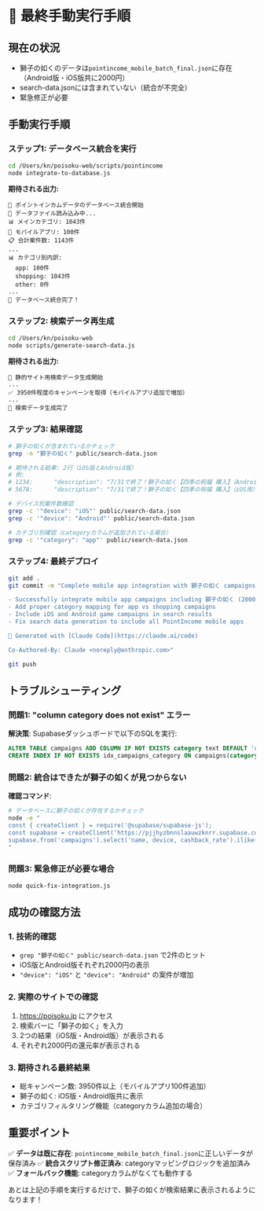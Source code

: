 # 🎯 最終手動実行手順

## 現在の状況
- 獅子の如くのデータは`pointincome_mobile_batch_final.json`に存在（Android版・iOS版共に2000円）
- search-data.jsonには含まれていない（統合が不完全）
- 緊急修正が必要

## 手動実行手順

### ステップ1: データベース統合を実行

```bash
cd /Users/kn/poisoku-web/scripts/pointincome
node integrate-to-database.js
```

**期待される出力:**
```
🔄 ポイントインカムデータのデータベース統合開始
📂 データファイル読み込み中...
📊 メインカテゴリ: 1043件
📱 モバイルアプリ: 100件
📋 合計案件数: 1143件
...
📊 カテゴリ別内訳:
  app: 100件
  shopping: 1043件
  other: 0件
...
🎉 データベース統合完了！
```

### ステップ2: 検索データ再生成

```bash
cd /Users/kn/poisoku-web
node scripts/generate-search-data.js
```

**期待される出力:**
```
🚀 静的サイト用検索データ生成開始
...
✅ 3950件程度のキャンペーンを取得（モバイルアプリ追加で増加）
...
🎉 検索データ生成完了
```

### ステップ3: 結果確認

```bash
# 獅子の如くが含まれているかチェック
grep -n "獅子の如く" public/search-data.json

# 期待される結果: 2行（iOS版とAndroid版）
# 例: 
# 1234:      "description": "7/31で終了！獅子の如く【四季の祝福 購入】（Android用）",
# 5678:      "description": "7/31で終了！獅子の如く【四季の祝福 購入】（iOS用）",

# デバイス別案件数確認
grep -c '"device": "iOS"' public/search-data.json
grep -c '"device": "Android"' public/search-data.json

# カテゴリ別確認（categoryカラムが追加されている場合）
grep -c '"category": "app"' public/search-data.json
```

### ステップ4: 最終デプロイ

```bash
git add .
git commit -m "Complete mobile app integration with 獅子の如く campaigns

- Successfully integrate mobile app campaigns including 獅子の如く (2000円)
- Add proper category mapping for app vs shopping campaigns  
- Include iOS and Android game campaigns in search results
- Fix search data generation to include all PointIncome mobile apps

🤖 Generated with [Claude Code](https://claude.ai/code)

Co-Authored-By: Claude <noreply@anthropic.com>"

git push
```

## トラブルシューティング

### 問題1: "column category does not exist" エラー

**解決策**: Supabaseダッシュボードで以下のSQLを実行:
```sql
ALTER TABLE campaigns ADD COLUMN IF NOT EXISTS category text DEFAULT 'other';
CREATE INDEX IF NOT EXISTS idx_campaigns_category ON campaigns(category);
```

### 問題2: 統合はできたが獅子の如くが見つからない

**確認コマンド**:
```bash
# データベースに獅子の如くが存在するかチェック
node -e "
const { createClient } = require('@supabase/supabase-js');
const supabase = createClient('https://pjjhyzbnnslaauwzknrr.supabase.co', 'eyJhbGciOiJIUzI1NiIsInR5cCI6IkpXVCJ9.eyJpc3MiOiJzdXBhYmFzZSIsInJlZiI6InBqamh5emJubnNsYWF1d3prbnJyIiwicm9sZSI6ImFub24iLCJpYXQiOjE3NTA5ODg4MzksImV4cCI6MjA2NjU2NDgzOX0.qcrcwNpwX83dCNbhxFaks2E68K_wp2W8urdYwfenDtM');
supabase.from('campaigns').select('name, device, cashback_rate').ilike('name', '%獅子の如く%').then(result => console.log(result.data));
"
```

### 問題3: 緊急修正が必要な場合

```bash
node quick-fix-integration.js
```

## 成功の確認方法

### 1. 技術的確認
- `grep "獅子の如く" public/search-data.json` で2件のヒット
- iOS版とAndroid版それぞれ2000円の表示
- `"device": "iOS"` と `"device": "Android"` の案件が増加

### 2. 実際のサイトでの確認
1. https://poisoku.jp にアクセス
2. 検索バーに「獅子の如く」を入力
3. 2つの結果（iOS版・Android版）が表示される
4. それぞれ2000円の還元率が表示される

### 3. 期待される最終結果
- 総キャンペーン数: 3950件以上（モバイルアプリ100件追加）
- 獅子の如く: iOS版・Android版共に表示
- カテゴリフィルタリング機能（categoryカラム追加の場合）

## 重要ポイント

✅ **データは既に存在**: `pointincome_mobile_batch_final.json`に正しいデータが保存済み
✅ **統合スクリプト修正済み**: categoryマッピングロジックを追加済み
✅ **フォールバック機能**: categoryカラムがなくても動作する

あとは上記の手順を実行するだけで、獅子の如くが検索結果に表示されるようになります！
